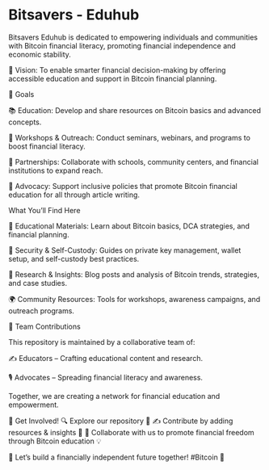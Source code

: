 # Bitsavers - Eduhub
Bitsavers Eduhub is dedicated to empowering individuals and communities with Bitcoin financial literacy, promoting financial independence and economic stability.

🎯 Vision:
To enable smarter financial decision-making by offering accessible education and support in Bitcoin financial planning.

🎯 Goals

📚 Education: Develop and share resources on Bitcoin basics and advanced concepts.

🎤 Workshops & Outreach: Conduct seminars, webinars, and programs to boost financial literacy.

🤝 Partnerships: Collaborate with schools, community centers, and financial institutions to expand reach.

📢 Advocacy: Support inclusive policies that promote Bitcoin financial education for all through article writing.

 What You’ll Find Here
 
📖 Educational Materials: Learn about Bitcoin basics, DCA strategies, and financial planning.

🔐 Security & Self-Custody: Guides on private key management, wallet setup, and self-custody best practices.

📝 Research & Insights: Blog posts and analysis of Bitcoin trends, strategies, and case studies.

🌍 Community Resources: Tools for workshops, awareness campaigns, and outreach programs.

👥 Team Contributions

This repository is maintained by a collaborative team of:

✍️ Educators – Crafting educational content and research.

🎙️ Advocates – Spreading financial literacy and awareness.


Together, we are creating a network for financial education and empowerment.

🤝 Get Involved!
🔍 Explore our repository 📂
✍️ Contribute by adding resources & insights 📖
🤝 Collaborate with us to promote financial freedom through Bitcoin education 💡

📩 Let’s build a financially independent future together! #Bitcoin 🚀
